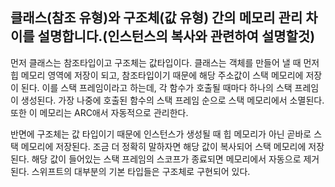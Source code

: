 ## 클래스(참조 유형)와 구조체(값 유형) 간의 메모리 관리 차이를 설명합니다.(인스턴스의 복사와 관련하여 설명할것)
먼저 클래스는 참조타입이고 구조체는 값타입이다. 클래스는 객체를 만들어 낼 때 먼저 힙 메모리 영역에 저장이 되고, 참조타입이기 때문에 해당 주소값이 스택 메모리에 저장이 된다. 이를 스택 프레임이라고 하는데, 각 함수가 호출될 때마다 하나의 스택 프레임이 생성된다. 가장 나중에 호출된 함수의 스택 프레임 순으로 스택 메모리에서 소멸된다. 또한 이 메모리는 ARC애서 자동적으로 관리한다. <br>

반면에 구조체는 값 타입이기 때문에 인스턴스가 생성될 때 힙 메모리가 아닌 곧바로 스택 메모리에 저장된다. 조금 더 정확히 말하자면 해당 값이 복사되어 스택 메모리에 저장된다. 해당 값이 들어있는 스택 프레임의 스코프가 종료되면 메모리에서 자동으로 제거된다. 스위프트의 대부분의 기본 타입들은 구조체로 구현되어 있다.